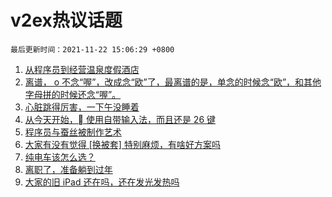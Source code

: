 # v2ex热议话题

`最后更新时间：2021-11-22 15:06:29 +0800`

1. [从程序员到经营温泉度假酒店](https://www.v2ex.com/t/817022)
1. [离谱， o 不念“喔”，改成念“欧”了，最离谱的是，单念的时候念“欧”，和其他字母拼的时候还念“喔”。](https://www.v2ex.com/t/816955)
1. [心脏跳得厉害，一下午没睡着](https://www.v2ex.com/t/816944)
1. [从今天开始， 使用自带输入法，而且还是 26 键](https://www.v2ex.com/t/817021)
1. [程序员与蚕丝被制作艺术](https://www.v2ex.com/t/816946)
1. [大家有没有觉得 [换被套] 特别麻烦，有啥好方案吗](https://www.v2ex.com/t/816993)
1. [纯电车该怎么选？](https://www.v2ex.com/t/817033)
1. [离职了，准备躺到过年](https://www.v2ex.com/t/817041)
1. [大家的旧 iPad 还在吗，还在发光发热吗](https://www.v2ex.com/t/816978)

